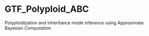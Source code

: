 # GTF_Polyploid_ABC
Polyploidization and inheritance mode inference using Approximate Bayesian Computation
